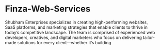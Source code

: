 # Finza-Web-Services
Shubham Enterprises specializes in creating high-performing websites, SaaS platforms, and marketing strategies that enable clients to thrive in today’s competitive landscape. The team is comprised of experienced web developers, creatives, and digital marketers who focus on delivering tailor-made solutions for every client—whether it’s building 

